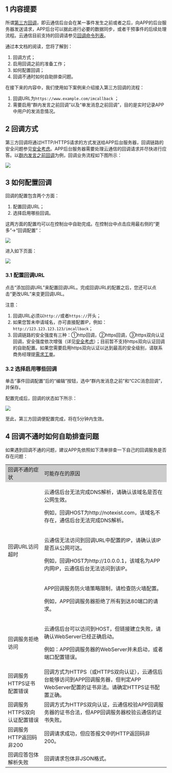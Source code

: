 ## 1 内容提要

所谓[第三方回调](/doc/product/269/第三方回调简介)，即云通信后台会在某一事件发生之前或者之后，向APP的后台服务器发送请求，APP后台可以据此进行必要的数据同步，或者干预事件的后续处理流程。云通信目前支持的回调请参见[回调命令列表](/doc/product/269/回调命令列表)。

通过本文档的阅读，您将了解到：

1. 回调方式；
1. 启用回调之前的准备工作；
1. 如何配置回调；
1. 回调不通时如何自助排查问题。

在接下来的内容中，我们使用如下案例来介绍接入第三方回调的流程：

1. 回调URL为`https://www.example.com/imcallback` ；
1. 需要启用“群内发言之前回调”以及“单发消息之前回调”，目的是实时记录APP中用户的发消息情况。

## 2 回调方式

第三方回调将通过HTTP/HTTPS请求的方式发送给APP后台服务器，回调链路的安全问题参见[安全考虑](/doc/product/269/第三方回调简介#4-.E5.AE.89.E5.85.A8.E8.80.83.E8.99.91)。APP后台服务器需要处理云通信的回调请求并尽快进行应答。以[群内发言之前回调](/doc/product/269/群内发言之前回调)为例，回调业务流程如下图所示：

![](https://avc.qcloud.com/wiki2.0/im/imgs/20151118063020_40179.png)

## 3 如何配置回调

回调的配置包含两个方面：

1. 配置回调URL；
1. 选择启用哪些回调。

这两方面的配置均可以在控制台中自助完成。在控制台中点击应用最右侧的“更多”->“回调配置”：

![](https://avc.qcloud.com/wiki2.0/im/imgs/20151202030737_22526.png)

进入如下页面：

![](https://avc.qcloud.com/wiki2.0/im/imgs/20151202030807_41275.png)


### 3.1 配置回调URL

点击“添加回调URL”来配置回调URL。完成回调URL的配置之后，您还可以点击“更改URL”来变更回调URL。

注意：

1. 回调URL必须以`http://`或者`https://`开头；
1. 如果您暂未申请域名，亦可直接配置IP，例如：`http://123.123.123.123/imcallback`；
1. 回调链路的安全强度有三种：①http回调，②https回调，③https双向认证回调，安全强度依次增强（详见[安全考虑](/doc/product/269/第三方回调简介#4-.E5.AE.89.E5.85.A8.E8.80.83.E8.99.91)）；目前暂不支持https双向认证回调的自助配置。如果您需要启用https双向认证以达到最高的安全级别，请联系商务经理提[需求工单](/doc/product/269/云通信配置变更需求工单#2.16-https.E8.AF.81.E4.B9.A6.E7.AD.BE.E5.8F.91)。

### 3.2 选择启用哪些回调

单击“事件回调配置”后的“编辑”按钮，选中“群内发消息之前”和“C2C消息回调”，并保存。

配置完成后，回调的状态如下所示：

![](https://avc.qcloud.com/wiki2.0/im/imgs/20151202031606_52450.jpg)

至此，第三方回调便配置完成，将在5分钟内生效。

## 4 回调不通时如何自助排查问题

如果遇到回调不通的问题，建议APP先依照如下清单排查一下自己的回调服务是否存在问题：

<table style="width:100%;" >
		<tbody>
			<tr>
				<td style="background-color:#CCCCCC;">
					回调不通的症状<br>
				</td>
				<td style="background-color:#CCCCCC;">
					可能存在的原因<br>
				</td>
			</tr>
			<tr>
				<td rowspan="3">
					回调URL访问超时<br>
				</td>
				<td>
					<p>
						云通信后台无法完成DNS解析，请确认该域名是否在公网生效。
					</p>
					<p>
						例如，回调HOST为http://notexist.com，该域名不存在，通信后台无法完成DNS解析。<span style="line-height:1.5;"></span> 
					</p>
				</td>
			</tr>
			<tr>
				<td>
					<p>
						云通信无法访问到回调URL中配置的IP，请确认该IP是否从公网可达。
					</p>
					<p>
						例如，回调HOST为http://10.0.0.1，该域名为APP内网IP，云通信后台无法访问到该IP。<span style="line-height:1.5;"></span> 
					</p>
				</td>
			</tr>
			<tr>
				<td>
					<p>
						APP回调服务防火墙策略限制，请检查防火墙配置。
					</p>
					<p>
						例如，APP回调服务器拒绝了所有到达80端口的请求。<span style="line-height:1.5;"></span> 
					</p>
				</td>
			</tr>
			<tr>
				<td>
					回调服务拒绝访问<br>
				</td>
				<td>
					<p>
						云通信后台可以访问到HOST，但链接建立失败，请确认WebServer已经正确启动。
					</p>
					<p>
						例如：APP回调服务器的WebServer并未启动，或者端口配置错误。<span style="line-height:1.5;"></span> 
					</p>
				</td>
			</tr>
			<tr>
				<td>
					回调服务HTTPS证书配置错误<br>
				</td>
				<td>
					回调方式为HTTPS（或HTTPS双向认证），云通信后台能够访问到APP回调服务器，但判定APP WebServer配置的证书非法。请确定HTTPS证书配置正确。<br>
				</td>
			</tr>
			<tr>
				<td>
					回调服务HTTPS双向认证配置错误<br>
				</td>
				<td>
					回调方式为HTTPS双向认证，云通信校验APP回调服务器的证书合法，但APP回调服务器校验云通信的证书失败。<br>
				</td>
			</tr>
			<tr>
				<td>
					回调服务HTTP返回码非200<br>
				</td>
				<td>
					回调请求成功，但应答报文中的HTTP返回码非200。<br>
				</td>
			</tr>
			<tr>
				<td>
					回调应答包体解析失败<br>
				</td>
				<td>
					回调请求包体非JSON格式。<br>
				</td>
			</tr>
		</tbody>
	</table>
